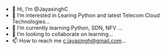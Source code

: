 - 👋 Hi, I’m @JayasinghC
- 👀 I’m interested in Learing Python and latest Telecom Cloud Technologies...
- 🌱 I’m currently learning Python, SDN, NFV ...
- 💞️ I’m looking to collaborate on learning...
- 📫 How to reach me c.jayasingh@gmail.com...

<!---
JayasinghC/JayasinghC is a ✨ special ✨ repository because its `README.md` (this file) appears on your GitHub profile.
You can click the Preview link to take a look at your changes.
--->
